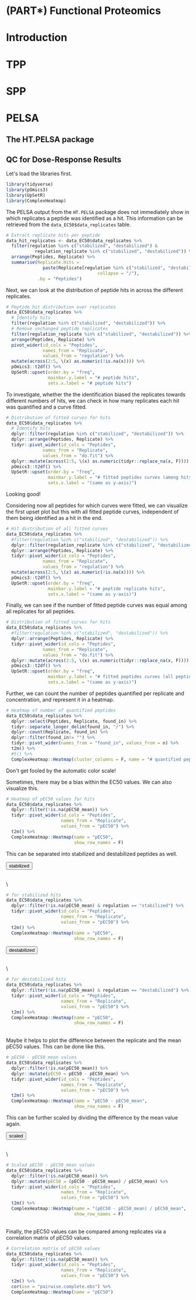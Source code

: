 # (PART\*) Functional Proteomics 



# Introduction




# TPP




# SPP 




# PELSA


## The HT.PELSA package



## QC for Dose-Response Results


Let's load the libraries first. 


```r
library(tidyverse)
library(pOmics3)
library(UpSetR)
library(ComplexHeatmap)
```


The PELSA output from the `HT.PELSA` package does not immediately show in which replicates a peptide was identified as a hit. This information can be retrieved from the `data_EC50$data_replicates` table. 


```r
# Extract replicate hits per peptide 
data_hit_replicates <- data_EC50$data_replicates %>% 
  filter(regulation %in% c("stabilized", "destabilized") & 
           regulation_replicate %in% c("stabilized", "destabilized")) %>% 
  arrange(Peptides, Replicate) %>% 
  summarise(Replicate.Hits = 
              paste(Replicate[regulation %in% c("stabilized", "destabilized")], 
                                   collapse = "/"), 
            .by = "Peptides")
```



Next, we can look at the distribution of peptide hits in across the different replicates.


```r
# Peptide hit distribution over replicates 
data_EC50$data_replicates %>% 
  # Identify hits 
  filter(regulation %in% c("stabilized", "destabilized")) %>% 
  # Remove unchanged peptide replicates 
  filter(regulation_replicate %in% c("stabilized", "destabilized")) %>% 
  arrange(Peptides, Replicate) %>% 
  pivot_wider(id_cols = "Peptides", 
              names_from = "Replicate", 
              values_from = "regulation") %>% 
  mutate(across(2:5, \(x) as.numeric(!is.na(x)))) %>% 
  pOmics3::t2df() %>% 
  UpSetR::upset(order.by = "freq", 
                mainbar.y.label = "# peptide hits", 
                sets.x.label = "# peptide hits")
```

To investigate, whether the the identification biased the replicates towards different numbers of hits, we can check in how many replicates each hit was quantified and a curve fitted.


```r
# Distribution of fitted curves for hits 
data_EC50$data_replicates %>% 
  # Identify hits 
  dplyr::filter(regulation %in% c("stabilized", "destabilized")) %>% 
  dplyr::arrange(Peptides, Replicate) %>% 
  tidyr::pivot_wider(id_cols = "Peptides", 
              names_from = "Replicate", 
              values_from = "do.fit") %>% 
  dplyr::mutate(across(2:5, \(x) as.numeric(tidyr::replace_na(x, F)))) %>% 
  pOmics3::t2df() %>% 
  UpSetR::upset(order.by = "freq", 
                mainbar.y.label = "# fitted peptides curves (among hits)", 
                sets.x.label = "(same as y-axis)")
```

Looking good! 

Considering now all peptides for which curves were fitted, we can visualize the first upset plot but this with all fitted peptide curves, independent of them being identified as a hit in the end. 


```r
# Hit distribution of all fitted curves 
data_EC50$data_replicates %>% 
  #filter(regulation %in% c("stabilized", "destabilized")) %>% 
  dplyr::filter(regulation_replicate %in% c("stabilized", "destabilized")) %>% 
  dplyr::arrange(Peptides, Replicate) %>% 
  tidyr::pivot_wider(id_cols = "Peptides", 
              names_from = "Replicate", 
              values_from = "regulation") %>% 
  mutate(across(2:5, \(x) as.numeric(!is.na(x)))) %>% 
  pOmics3::t2df() %>% 
  UpSetR::upset(order.by = "freq", 
                mainbar.y.label = "# peptide replicate hits", 
                sets.x.label = "(same as y-axis)")
```


Finally, we can see if the number of fitted peptide curves was equal among all replicates for all peptides.


```r
# Distribution of fitted curves for hits 
data_EC50$data_replicates %>% 
  #filter(regulation %in% c("stabilized", "destabilized")) %>% 
  dplyr::arrange(Peptides, Replicate) %>% 
  tidyr::pivot_wider(id_cols = "Peptides", 
              names_from = "Replicate", 
              values_from = "do.fit") %>% 
  dplyr::mutate(across(2:5, \(x) as.numeric(tidyr::replace_na(x, F)))) %>% 
  pOmics3::t2df() %>% 
  UpSetR::upset(order.by = "freq", 
                mainbar.y.label = "# fitted peptides curves (all peptides)", 
                sets.x.label = "(same as y-axis)")
```


Further, we can count the number of peptides quantified per replicate and concentration, and represent it in a heatmap. 


```r
# Heatmap of number of quantified peptides 
data_EC50$data_replicates %>% 
  dplyr::select(Peptides, Replicate, found_in) %>% 
  tidyr::separate_longer_delim(found_in, "/") %>% 
  dplyr::count(Replicate, found_in) %>% 
  dplyr::filter(found_in!= "") %>% 
  tidyr::pivot_wider(names_from = "found_in", values_from = n) %>% 
  t2m() %>% 
  #t() %>% 
  ComplexHeatmap::Heatmap(cluster_columns = F, name = "# quantified peptides")
```

Don't get fooled by the automatic color scale!

Sometimes, there may be a bias within the EC50 values. We can also visualize this.


```r
# Heatmap of pEC50 values for hits 
data_EC50$data_replicates %>% 
  dplyr::filter(!is.na(pEC50_mean)) %>% 
  tidyr::pivot_wider(id_cols = "Peptides", 
                     names_from = "Replicate", 
                     values_from = "pEC50") %>% 
  t2m() %>% 
  ComplexHeatmap::Heatmap(name = "pEC50", 
                          show_row_names = F)
```

This can be separated into stabilized and destabilized peptides as well.

<button class="btn btn-primary" type="button" data-toggle="collapse" data-target="#button1" aria-expanded="false" aria-controls="button1"> stabilized </button> <div id="button1" class="collapse">  
\

```r
# for stabilized hits
data_EC50$data_replicates %>% 
  dplyr::filter(!is.na(pEC50_mean) & regulation == "stabilized") %>% 
  tidyr::pivot_wider(id_cols = "Peptides", 
                     names_from = "Replicate", 
                     values_from = "pEC50") %>% 
  t2m() %>% 
  ComplexHeatmap::Heatmap(name = "pEC50", 
                          show_row_names = F)
```
</div>

<button class="btn btn-primary" type="button" data-toggle="collapse" data-target="#button2" aria-expanded="false" aria-controls="button2"> destabilized </button> <div id="button2" class="collapse">  
\

```r
# for destabilized hits
data_EC50$data_replicates %>% 
  dplyr::filter(!is.na(pEC50_mean) & regulation == "destabilized") %>% 
  tidyr::pivot_wider(id_cols = "Peptides", 
                     names_from = "Replicate", 
                     values_from = "pEC50") %>% 
  t2m() %>% 
  ComplexHeatmap::Heatmap(name = "pEC50", 
                          show_row_names = F)
```
</div>

\
Maybe it helps to plot the difference between the replicate and the mean pEC50 values. This can be done like this.


```r
# pEC50 - pEC50_mean values
data_EC50$data_replicates %>% 
  dplyr::filter(!is.na(pEC50_mean)) %>% 
  dplyr::mutate(pEC50 = pEC50 - pEC50_mean) %>% 
  tidyr::pivot_wider(id_cols = "Peptides", 
                     names_from = "Replicate", 
                     values_from = "pEC50") %>% 
  t2m() %>% 
  ComplexHeatmap::Heatmap(name = "pEC50 - pEC50_mean", 
                          show_row_names = F)
```

This can be further scaled by dividing the difference by the mean value again. 

<button class="btn btn-primary" type="button" data-toggle="collapse" data-target="#button3" aria-expanded="false" aria-controls="button3"> scaled </button> <div id="button3" class="collapse">  
\

```r
# Scaled pEC50 - pEC50_mean values
data_EC50$data_replicates %>% 
  dplyr::filter(!is.na(pEC50_mean)) %>% 
  dplyr::mutate(pEC50 = (pEC50 - pEC50_mean) / pEC50_mean) %>% 
  tidyr::pivot_wider(id_cols = "Peptides", 
                     names_from = "Replicate", 
                     values_from = "pEC50") %>% 
  t2m() %>% 
  ComplexHeatmap::Heatmap(name = "(pEC50 - pEC50_mean) / pEC50_mean", 
                          show_row_names = F)
```
</div>

\
Finally, the pEC50 values can be compared among replicates via a correlation matrix of pEC50 values. 



```r
# Correlation matrix of pEC50 values 
data_EC50$data_replicates %>% 
  dplyr::filter(!is.na(pEC50_mean)) %>% 
  tidyr::pivot_wider(id_cols = "Peptides", 
                     names_from = "Replicate", 
                     values_from = "pEC50") %>% 
  t2m() %>% 
  cor(use = "pairwise.complete.obs") %>% 
  ComplexHeatmap::Heatmap(name = "pEC50")
```

